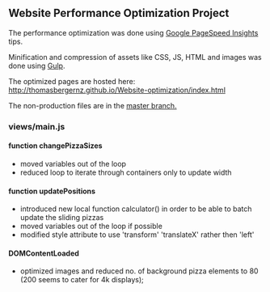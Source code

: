 ## Website Performance Optimization Project

The performance optimization was done using <a href="https://developers.google.com/speed/pagespeed/insights/">Google PageSpeed Insights</a> tips. 

Minification and compression of assets like CSS, JS, HTML and images was done using <a href="http://gulpjs.com">Gulp</a>.

The optimized pages are hosted here: <a href="http://thomasbergernz.github.io/Website-optimization/index.html">http://thomasbergernz.github.io/Website-optimization/index.html</a>

The non-production files are in the <a href="https://github.com/thomasbergernz/Website-optimization/tree/master">master branch.</a>

### views/main.js
#### function changePizzaSizes
- moved variables out of the loop
- reduced loop to iterate through containers only to update width
 
#### function updatePositions
- introduced new local function calculator() in order to be able to batch update the sliding pizzas
- moved variables out of the loop if possible
- modified style attribute to use 'transform' 'translateX' rather then 'left'

#### DOMContentLoaded
- optimized images and reduced no. of background pizza elements to 80 (200 seems to cater for 4k displays);
